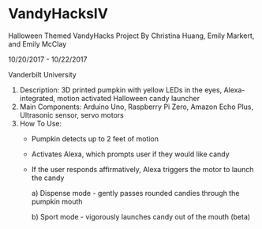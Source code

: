 # VandyHacksIV
Halloween Themed VandyHacks Project
By Christina Huang, Emily Markert, and Emily McClay

10/20/2017 - 10/22/2017

Vanderbilt University


1. Description: 3D printed pumpkin with yellow LEDs in the eyes, Alexa-integrated, motion activated Halloween candy launcher
2. Main Components: Arduino Uno, Raspberry Pi Zero, Amazon Echo Plus, Ultrasonic sensor, servo motors
3. How To Use:
    * Pumpkin detects up to 2 feet of motion
  
    * Activates Alexa, which prompts user if they would like candy
  
    * If the user responds affirmatively, Alexa triggers the motor to launch the candy
    
        a) Dispense mode - gently passes rounded candies through the pumpkin mouth
        
        b) Sport mode - vigorously launches candy out of the mouth (beta)
  
